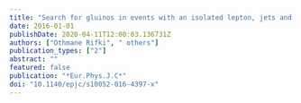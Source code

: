 ```yaml
---
title: "Search for gluinos in events with an isolated lepton, jets and missing transverse momentum at $sqrts$ = 13 TeV with the ATLAS detector"
date: 2016-01-01
publishDate: 2020-04-11T12:00:03.136731Z
authors: ["Othmane Rifki", " others"]
publication_types: ["2"]
abstract: ""
featured: false
publication: "*Eur.Phys.J.C*"
doi: "10.1140/epjc/s10052-016-4397-x"
---
```


